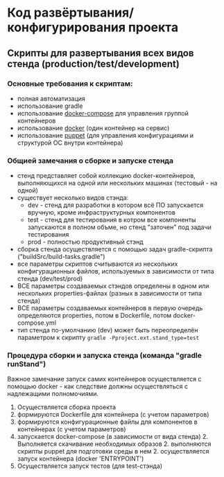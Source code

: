# Код развёртывания/конфигурирования проекта


## Скрипты для развертывания всех видов стенда (production/test/development)
### Основные требования к скриптам:
- полная автоматизация
- использование gradle
- использование [docker-compose](https://docs.docker.com/compose/) для управления
группой контейнеров
- использование [docker](https://docs.docker.com/) (один контейнер на сервис)
- использование [puppet](https://puppet.com/) (для управления конфигурациями и
 структурой ОС внутри контейнера)

### Общией замечания о сборке и запуске стенда
- стенд представляет собой коллекцию docker-контейнеров,
выполняющихся на одной или нескольких машинах (тестовый - на одной)
- существует несколько видов стэнда:
	* dev - стенд для разработки в котором всё ПО запускается вручную, кроме
	инфраструктурных компонентов
	* test - стенд для тестирования в котром все компоненты запускаются в полном
	объме, но стенд "заточен" под задачи тестирования
	* prod - полностью продуктивный стэнд
- сборка стенда осуществляется с помощью задач gradle-скрипта
("buildSrc/build-tasks.gradle")
- все параметры скриптов считываются из нескольких конфигурационных файлов,
используемых в зависимости от типа стенда (dev/test/prod)
- ВСЕ параметры создаваемых стэндов определены в одном или нескольких
properties-файлах (разных в зависимости от типа стенда)
- ВСЕ параметры создаваемых контейнеров в первую очередь определяются properties,
потом в Dockerfile, потом docker-compose.yml
- тип стенда по-умолчанию (dev) может быть переопределён параметром к скрипту
`gradle -Pproject.ext.stand_type=test`

### Процедура сборки и запуска стенда (команда "gradle runStand")
Важное замечание запуск самих контейнеров осуществляется с помощью docker - как следствие должны осуществляться с надлежащими полномочиями.

1. Осуществляется сборка проекта
1. формируются Dockerfile для контейнера (с учетом параметров)
1. формируются конфигурационные файлы для компонентов в контейнерах (с учетом параметров)
1. запускается docker-compose (в зависимости от вида стенда)
	2. Выполняется скачивание необходимых образов
	2. выполняются скрипты puppet для подготовки среды в нем
	2. осуществляется запуск контейнера (docker 'ENTRYPOINT')
1. Осуществляется запуск тестов (для test-стэнда)
